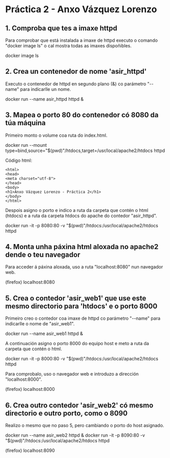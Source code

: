 # Práctica 2 - Anxo Vázquez Lorenzo

## 1. Comproba que tes a imaxe httpd

Para comprobar que está instalada a imaxe de httpd executo o comando "docker image ls" o cal mostra todas as imaxes dispoñibles.

docker image ls

## 2. Crea un contenedor de nome 'asir_httpd'

Executo o contenedor de httpd en segundo plano (&) co parámetro "--name" para indicarlle un nome.

docker run --name asir_httpd httpd &

## 3. Mapea o porto 80 do contenedor có 8080 da túa máquina

Primeiro monto o volume coa ruta do index.html.

docker run --mount type=bind,source="$(pwd)"/htdocs,target=/usr/local/apache2/htdocs httpd

Código html:
```shell
<html>
<head>
<meta charset="utf-8">
</head>
<body>
<h1>Anxo Vázquez Lorenzo - Práctica 2</h1>
</body>
</html>
```


Despois asigno o porto e indico a ruta da carpeta que contén o html (htdocs) e a ruta da carpeta htdocs do apache do contedor "asir_httpd".

docker run -it -p 8080:80 -v "$(pwd)"/htdocs:/usr/local/apache2/htdocs httpd

## 4. Monta unha páxina html aloxada no apache2 dende o teu navegador

Para acceder á páxina aloxada, uso a ruta "localhost:8080" nun navegador web.

(firefox) localhost:8080

## 5. Crea o contedor 'asir_web1' que use este mesmo directorio para 'htdocs' e o porto 8000

Primeiro creo o contedor coa imaxe de httpd co parámetro "--name" para indicarlle o nome de "asir_web1".

docker run --name asir_web1 httpd &

A continuación asigno o porto 8000 do equipo host e meto a ruta da carpeta que contén o html.

docker run -it -p 8000:80 -v "$(pwd)"/htdocs:/usr/local/apache2/htdocs httpd

Para comprobalo, uso o navegador web e introduzo a dirección "localhost:8000".

(firefox) localhost:8000

## 6. Crea outro contedor 'asir_web2' có mesmo directorio e outro porto, como o 8090

Realizo o mesmo que no paso 5, pero cambiando o porto do host asignado.

docker run --name asir_web2 httpd & docker run -it -p 8090:80 -v "$(pwd)"/htdocs:/usr/local/apache2/htdocs httpd

(firefox) localhost:8090